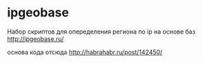 ipgeobase
=========

Набор скриптов для опеределения региона по ip на основе баз http://ipgeobase.ru/

основа кода отсюда http://habrahabr.ru/post/142450/


